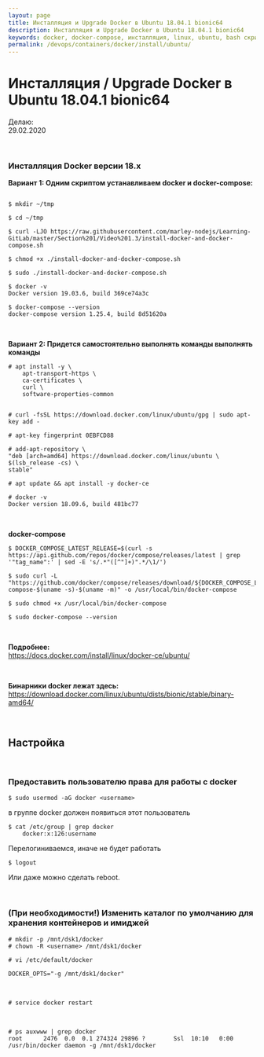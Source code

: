 ```yaml
---
layout: page
title: Инсталляция и Upgrade Docker в Ubuntu 18.04.1 bionic64
description: Инсталляция и Upgrade Docker в Ubuntu 18.04.1 bionic64
keywords: docker, docker-compose, инсталляция, linux, ubuntu, bash скрипт
permalink: /devops/containers/docker/install/ubuntu/
---
```


# Инсталляция / Upgrade Docker в Ubuntu 18.04.1 bionic64

Делаю:  
29.02.2020

<br/>

### Инсталляция Docker версии 18.x

**Вариант 1: Одним скриптом устанавливаем docker и docker-compose:**

```

$ mkdir ~/tmp

$ cd ~/tmp

$ curl -LJO https://raw.githubusercontent.com/marley-nodejs/Learning-GitLab/master/Section%201/Video%201.3/install-docker-and-docker-compose.sh

$ chmod +x ./install-docker-and-docker-compose.sh

$ sudo ./install-docker-and-docker-compose.sh

$ docker -v
Docker version 19.03.6, build 369ce74a3c

$ docker-compose --version
docker-compose version 1.25.4, build 8d51620a

```

<!-- <br/>

**Вариант 1: Пусть скрипты сделают все сами:**

    $ sudo su -

    # curl -LJO https://raw.githubusercontent.com/marley-nodejs/Learning-GitLab/master/Section%201/Video%201.3/install-docker.sh

    # chmod +x ./install-docker.sh

    # ./install-docker.sh

<br/>

**+ сразу docker-compose**


    # curl -LJO https://raw.githubusercontent.com/marley-nodejs/Learning-GitLab/master/Section%201/Video%201.3/install-docker-compose.sh

    # chmod +x ./install-docker-compose.sh

    # ./install-docker-compose.sh -->


<br/>

**Вариант 2: Придется самостоятельно выполнять команды выполнять команды**


```
# apt install -y \
    apt-transport-https \
    ca-certificates \
    curl \
    software-properties-common


# curl -fsSL https://download.docker.com/linux/ubuntu/gpg | sudo apt-key add -

# apt-key fingerprint 0EBFCD88

# add-apt-repository \
"deb [arch=amd64] https://download.docker.com/linux/ubuntu \
$(lsb_release -cs) \
stable"

# apt update && apt install -y docker-ce

# docker -v
Docker version 18.09.6, build 481bc77
```

<br/>

**docker-compose**

```
$ DOCKER_COMPOSE_LATEST_RELEASE=$(curl -s https://api.github.com/repos/docker/compose/releases/latest | grep '"tag_name":' | sed -E 's/.*"([^"]+)".*/\1/')

$ sudo curl -L "https://github.com/docker/compose/releases/download/${DOCKER_COMPOSE_LATEST_RELEASE}/docker-compose-$(uname -s)-$(uname -m)" -o /usr/local/bin/docker-compose

$ sudo chmod +x /usr/local/bin/docker-compose

$ sudo docker-compose --version
```

<br/>

**Подробнее:**  
https://docs.docker.com/install/linux/docker-ce/ubuntu/

<br/>

**Бинарники docker лежат здесь:**  
https://download.docker.com/linux/ubuntu/dists/bionic/stable/binary-amd64/

<br/>

## Настройка

<br/>

### Предоставить пользователю права для работы с docker

    $ sudo usermod -aG docker <username>

в группе docker должен появиться этот пользователь

    $ cat /etc/group | grep docker
        docker:x:126:username

Перелогиниваемся, иначе не будет работать

    $ logout

Или даже можно сделать reboot.

<br/>

### (При необходимости!) Изменить каталог по умолчанию для хранения контейнеров и имиджей

    # mkdir -p /mnt/dsk1/docker
    # chown -R <username> /mnt/dsk1/docker

    # vi /etc/default/docker

    DOCKER_OPTS="-g /mnt/dsk1/docker"

<br/>

    # service docker restart

<br/>

    # ps auxwww | grep docker
    root      2476  0.0  0.1 274324 29896 ?        Ssl  10:10   0:00 /usr/bin/docker daemon -g /mnt/dsk1/docker
